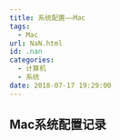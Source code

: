 ```yaml
---
title: 系统配置——Mac
tags:
  - Mac
url: NaN.html
id: .nan
categories:
  - 计算机
  - 系统
date: 2018-07-17 19:29:00
---
```


Mac系统配置记录
---------